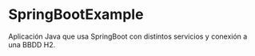 # SpringBootExample
Aplicación Java que usa SpringBoot con distintos servicios y conexión a una BBDD H2.
